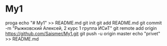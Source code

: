 ﻿# My1
proga
echo "# My1" >> README.md
git init
git add README.md
git commit -m "Рыжковский Алексей, 2 курс 1 группа ИСиТ"
git remote add origin https://github.com/Saismer/My1.git
git push -u origin master
echo "privet" >> README.md